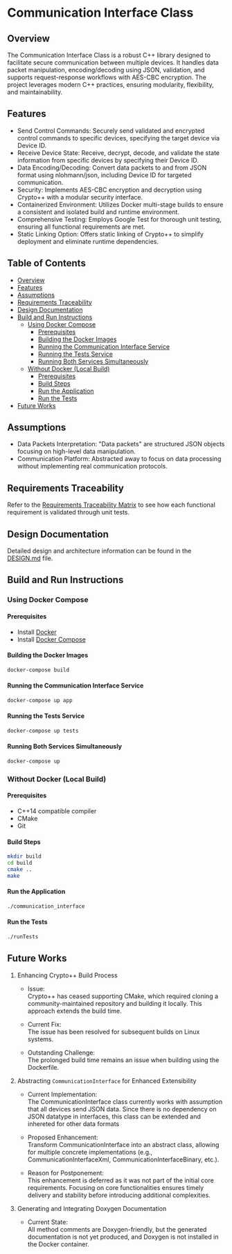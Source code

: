 # Communication Interface Class

## Overview

The Communication Interface Class is a robust C++ library designed to facilitate secure communication between multiple devices. It handles data packet manipulation, encoding/decoding using JSON, validation, and supports request-response workflows with AES-CBC encryption. The project leverages modern C++ practices, ensuring modularity, flexibility, and maintainability.

## Features

- Send Control Commands: Securely send validated and encrypted control commands to specific devices, specifying the target device via Device ID.
- Receive Device State: Receive, decrypt, decode, and validate the state information from specific devices by specifying their Device ID.
- Data Encoding/Decoding: Convert data packets to and from JSON format using nlohmann/json, including Device ID for targeted communication.
- Security: Implements AES-CBC encryption and decryption using Crypto++ with a modular security interface.
- Containerized Environment: Utilizes Docker multi-stage builds to ensure a consistent and isolated build and runtime environment.
- Comprehensive Testing: Employs Google Test for thorough unit testing, ensuring all functional requirements are met.
- Static Linking Option: Offers static linking of Crypto++ to simplify deployment and eliminate runtime dependencies.

## Table of Contents

- [Overview](#overview)
- [Features](#features)
- [Assumptions](#assumptions)
- [Requirements Traceability](#requirements-traceability)
- [Design Documentation](#design-documentation)
- [Build and Run Instructions](#build-and-run-instructions)
  - [Using Docker Compose](#using-docker-compose)
    - [Prerequisites](#prerequisites)
    - [Building the Docker Images](#building-the-docker-images)
    - [Running the Communication Interface Service](#running-the-communication-interface-service)
    - [Running the Tests Service](#running-the-tests-service)
    - [Running Both Services Simultaneously](#running-both-services-simultaneously)
  - [Without Docker (Local Build)](#without-docker-local-build)
    - [Prerequisites](#prerequisites-1)
    - [Build Steps](#build-steps)
    - [Run the Application](#run-the-application)
    - [Run the Tests](#run-the-tests)
- [Future Works](#future-works)

## Assumptions
- Data Packets Interpretation: "Data packets" are structured JSON objects focusing on high-level data manipulation.
- Communication Platform: Abstracted away to focus on data processing without implementing real communication protocols.

## Requirements Traceability
Refer to the [Requirements Traceability Matrix](REQUIREMENTS.md) to see how each functional requirement is validated through unit tests.

## Design Documentation
Detailed design and architecture information can be found in the [DESIGN.md](DESIGN.md) file.

## Build and Run Instructions

### Using Docker Compose

#### Prerequisites
- Install [Docker](https://www.docker.com/get-started)
- Install [Docker Compose](https://docs.docker.com/compose/install/)

#### Building the Docker Images
```bash
docker-compose build
```

#### Running the Communication Interface Service
```bash
docker-compose up app
```

#### Running the Tests Service
```bash
docker-compose up tests
```


#### Running Both Services Simultaneously
```bash
docker-compose up
```

### Without Docker (Local Build)

#### Prerequisites
- C++14 compatible compiler
- CMake
- Git

#### Build Steps
```bash
mkdir build
cd build
cmake ..
make
```

#### Run the Application
```bash
./communication_interface
```
#### Run the Tests
```bash
./runTests
```


## Future Works

1. Enhancing Crypto++ Build Process
   
   - Issue:  
     Crypto++ has ceased supporting CMake, which required cloning a community-maintained repository and building it locally. This approach extends the build time.
   
   - Current Fix:  
     The issue has been resolved for subsequent builds on Linux systems.
   
   - Outstanding Challenge:  
     The prolonged build time remains an issue when building using the Dockerfile.


2. Abstracting `CommunicationInterface` for Enhanced Extensibility
   
   - Current Implementation:  
     The CommunicationInterface class currently works with assumption that all devices send JSON data. Since there is no dependency on JSON datatype in interfaces, this class can be extended and inhereted for other data formats
   
   - Proposed Enhancement:  
     Transform CommunicationInterface into an abstract class, allowing for multiple concrete implementations (e.g., CommunicationInterfaceXml, CommunicationInterfaceBinary, etc.).
   
   - Reason for Postponement:  
     This enhancement is deferred as it was not part of the initial core requirements. Focusing on core functionalities ensures timely delivery and stability before introducing additional complexities.

3. Generating and Integrating Doxygen Documentation
   
   - Current State:  
     All method comments are Doxygen-friendly, but the generated documentation is not yet produced, and Doxygen is not installed in the Docker container.
